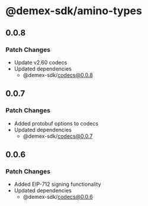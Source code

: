 # @demex-sdk/amino-types

## 0.0.8

### Patch Changes

- Update v2.60 codecs
- Updated dependencies
  - @demex-sdk/codecs@0.0.8

## 0.0.7

### Patch Changes

- Added protobuf options to codecs
- Updated dependencies
  - @demex-sdk/codecs@0.0.7

## 0.0.6

### Patch Changes

- Added EIP-712 signing functionality
- Updated dependencies
  - @demex-sdk/codecs@0.0.6
